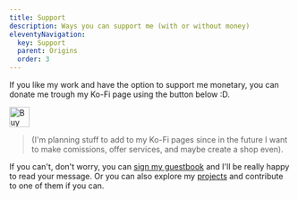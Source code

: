 ```yaml
---
title: Support
description: Ways you can support me (with or without money)
eleventyNavigation:
  key: Support
  parent: Origins
  order: 3
---
```


If you like my work and have the option to support me monetary, you can donate me trough my Ko-Fi page using the button below :D.

<a href='https://ko-fi.com/K3K519YBGW' target='_blank' style="border-radius:12px"><img height='36' style='border:0px;height:36px;' src='/public/img/buttons/general/kofi_orange.webp' alt='Buy Me a Coffee at ko-fi.com' loading="lazy" decoding="async" eleventy:ignore/></a>

> (I'm planning stuff to add to my Ko-Fi pages since in the future I want to make comissions, offer services, and maybe create a shop even).

If you can't, don't worry, you can [sign my guestbook](https://reduxflakes.atabook.org/) and I'll be really happy to read your message. Or you can also explore my [projects](/projects) and contribute to one of them if you can.
